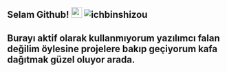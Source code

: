 
## Selam Github! <img src="https://cdn.discordapp.com/emojis/846313577795026945.png" width="25px"> <img src="https://komarev.com/ghpvc/?username=ichbinshizou&label=Ziyaretçi%20Sayısı&color=ff0000" alt="ichbinshizou" />
## Burayı aktif olarak kullanmıyorum yazılımcı falan değilim öylesine projelere bakıp geçiyorum kafa dağıtmak güzel oluyor arada.
